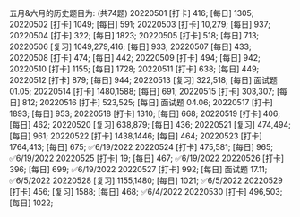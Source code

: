 五月&六月的历史题目为: (共74题)
20220501 [打卡] 416; [每日] 1305; 
20220502 [打卡] 1049; [每日] 591; 
20220503 [打卡] 10,279; [每日] 937; 
20220504 [打卡] 322; [每日] 1823; 
20220505 [打卡] 518; [每日] 713; 
20220506 [复习] 1049,279,416; [每日] 933; 
20220507 [每日] 433; 
20220508 [打卡] 474; [每日] 442; 
20220509 [打卡] 494; [每日] 942; 
20220510 [打卡] 1155; [每日] 1728; 
20220511 [打卡] 638; [每日] 449; 
20220512 [打卡] 879; [每日] 944; 
20220513 [复习] 322,518; [每日] 面试题 01.05; 
20220514 [打卡] 1480,1588; [每日] 691; 
20220515 [打卡] 303,307; [每日] 812; 
20220516 [打卡] 523,525; [每日] 面试题 04.06; 
20220517 [打卡] 1893; [每日] 953; 
20220518 [打卡] 1310; [每日] 668; 
20220519 [打卡] 406; [每日] 462; 
20220520 [复习] 638,879; [每日] 436; 
20220521 [复习] 474,494; [每日] 961; 
20220522 [打卡] 1438,1446; [每日] 464; 
20220523 [打卡] 1764,413; [每日] 675; 
✅6/19/2022 20220524 [打卡] 475,581; [每日] 965; 
✅6/19/2022 20220525 [打卡] 19; [每日] 467; 
✅6/19/2022 20220526 [打卡] 396; [每日] 699; 
✅6/19/2022 20220527 [打卡] 992; [每日] 面试题 17.11; 
✅6/5/2022 20220528 [复习] 1155,1480; [每日] 1021; 
✅6/5/2022 20220529 [打卡] 456; [复习] 1588; [每日] 468; 
✅6/4/2022 20220530 [打卡] 496,503; [每日] 1022; 
